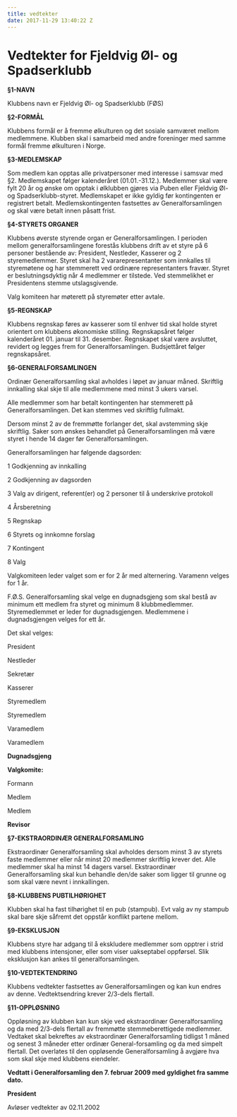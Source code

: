 ```yaml
---
title: vedtekter
date: 2017-11-29 13:40:22 Z
---
```


# Vedtekter for Fjeldvig Øl- og Spadserklubb

**§1-NAVN**

Klubbens navn er Fjeldvig Øl- og Spadserklubb (FØS)

**§2-FORMÅL**

Klubbens formål er å fremme ølkulturen og det sosiale samværet mellom medlemmene. Klubben skal i samarbeid med andre foreninger med samme formål fremme ølkulturen i Norge.

**§3-MEDLEMSKAP**

Som medlem kan opptas alle privatpersoner med interesse i samsvar med §2\. Medlemskapet følger kalenderåret (01.01.-31.12.). Medlemmer skal være fylt 20 år og ønske om opptak i ølklubben gjøres via Puben eller Fjeldvig Øl- og Spadserklubb-styret. Medlemskapet er ikke gyldig før kontingenten er registrert betalt. Medlemskontingenten fastsettes av Generalforsamlingen og skal være betalt innen påsatt frist.

**§4-STYRETS ORGANER**

Klubbens øverste styrende organ er Generalforsamlingen. I perioden mellom generalforsamlingene forestås klubbens drift av et styre på 6 personer bestående av: President, Nestleder, Kasserer og 2 styremedlemmer. Styret skal ha 2 vararepresentanter som innkalles til styremøtene og har stemmerett ved ordinære representanters fravær. Styret er beslutningsdyktig når 4 medlemmer er tilstede. Ved stemmelikhet er Presidentens stemme utslagsgivende.

Valg komiteen har møterett på styremøter etter avtale.

**§5-REGNSKAP**

Klubbens regnskap føres av kasserer som til enhver tid skal holde styret orientert om klubbens økonomiske stilling. Regnskapsåret følger kalenderåret 01\. januar til 31\. desember. Regnskapet skal være avsluttet, revidert og legges frem for Generalforsamlingen. Budsjettåret følger regnskapsåret.

**§6-GENERALFORSAMLINGEN**

Ordinær Generalforsamling skal avholdes i løpet av januar måned. Skriftlig innkalling skal skje til alle medlemmene med minst 3 ukers varsel.

Alle medlemmer som har betalt kontingenten har stemmerett på Generalforsamlingen. Det kan stemmes ved skriftlig fullmakt.

Dersom minst 2 av de fremmøtte forlanger det, skal avstemming skje skriftlig. Saker som ønskes behandlet på Generalforsamlingen må være styret i hende 14 dager før Generalforsamlingen.

Generalforsamlingen har følgende dagsorden:

1 Godkjenning av innkalling

2 Godkjenning av dagsorden

3 Valg av dirigent, referent(er) og 2 personer til å underskrive protokoll

4 Årsberetning

5 Regnskap

6 Styrets og innkomne forslag

7 Kontingent

8 Valg

Valgkomiteen leder valget som er for 2 år med alternering. Varamenn velges for 1 år.

F.Ø.S. Generalforsamling skal velge en dugnadsgjeng som skal bestå av minimum ett medlem fra styret og minimum 8 klubbmedlemmer. Styremedlemmet er leder for dugnadsgjengen. Medlemmene i dugnadsgjengen velges for ett år.

Det skal velges:

President

Nestleder

Sekretær

Kasserer

Styremedlem

Styremedlem

Varamedlem

Varamedlem

__Dugnadsgjeng__

__Valgkomite:__

Formann

Medlem

Medlem

__Revisor__

**§7-EKSTRAORDINÆR GENERALFORSAMLING**

Ekstraordinær Generalforsamling skal avholdes dersom minst 3 av styrets faste medlemmer eller når minst 20 medlemmer skriftlig krever det. Alle medlemmer skal ha minst 14 dagers varsel. Ekstraordinær Generalforsamling skal kun behandle den/de saker som ligger til grunne og som skal være nevnt i innkallingen.

**§8-KLUBBENS PUBTILHØRIGHET**

Klubben skal ha fast tilhørighet til en pub (stampub). Evt valg av ny stampub skal bare skje såfremt det oppstår konflikt partene mellom.

**§9-EKSKLUSJON**

Klubbens styre har adgang til å ekskludere medlemmer som opptrer i strid med klubbens intensjoner, eller som viser uakseptabel oppførsel. Slik eksklusjon kan ankes til generalforsamlingen.

**§10-VEDTEKTENDRING**

Klubbens vedtekter fastsettes av Generalforsamlingen og kan kun endres av denne. Vedtektsendring krever 2/3-dels flertall.

**§11-OPPLØSNING**

Oppløsning av klubben kan kun skje ved ekstraordinær Generalforsamling og da med 2/3-dels flertall av fremmøtte stemmeberettigede medlemmer. Vedtaket skal bekreftes av ekstraordinær Generalforsamling tidligst 1 måned og senest 3 måneder etter ordinær General-forsamling og da med simpelt flertall. Det overlates til den oppløsende Generalforsamling å avgjøre hva som skal skje med klubbens eiendeler.

**Vedtatt i Generalforsamling den 7\. februar 2009 med gyldighet fra samme dato.**

**President**

Avløser vedtekter av 02.11.2002